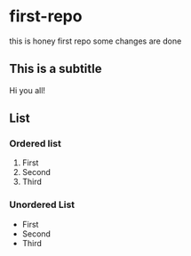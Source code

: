 # first-repo
this is honey first repo
some changes are done

## This is a subtitle
Hi you all!

## List
### Ordered list 
1. First
2. Second
3. Third

### Unordered List
- First
- Second
- Third
